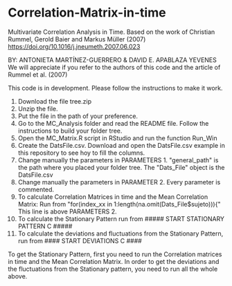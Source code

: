 # Correlation-Matrix-in-time
Multivariate Correlation Analysis in Time. Based on the work of Christian Rummel, Gerold Baier and Markus Müller (2007)
https://doi.org/10.1016/j.jneumeth.2007.06.023

BY: ANTONIETA MARTÍNEZ-GUERRERO & DAVID E. APABLAZA YEVENES
We will appreciate if you refer to the authors of this code and the article of Rummel et al. (2007)

This code is in development. Please follow the instructions to make it work.

1. Download the file tree.zip 
2. Unzip the file.
3. Put the file in the path of your preference.
4. Go to the MC_Analysis folder and read the README file. Follow the instructions to build your folder tree.
5. Open the MC_Matrix.R script in RStudio and run the function Run_Win 
6. Create the DatsFile.csv. Download and open the DatsFile.csv example in this repository to see hoy to fill the columns.
7. Change manually the parameters in PARAMETERS 1. "general_path" is the path where you placed your folder tree. The "Dats_File" object is the DatsFile.csv
8. Change manually the parameters in PARAMETER 2. Every parameter is commented.
9. To calculate Correlation Matrices in time and the Mean Correlation Matrix: Run from "for(index_xx in 1:length(na.omit(Dats_File$sujeto))){" This line is above PARAMETERS 2.
10. To calculate the Stationary Pattern run from ##### START STATIONARY PATTERN C #####
11. To calculate the deviations and fluctuations from the Stationary Pattern, run from #### START DEVIATIONS C ####

To get the Stationary Pattern, first you need to run the Correlation matrices in time and the Mean Correlation Matrix. In order to get the deviations and the fluctuations from the Stationary pattern, you need to run all the whole above.
